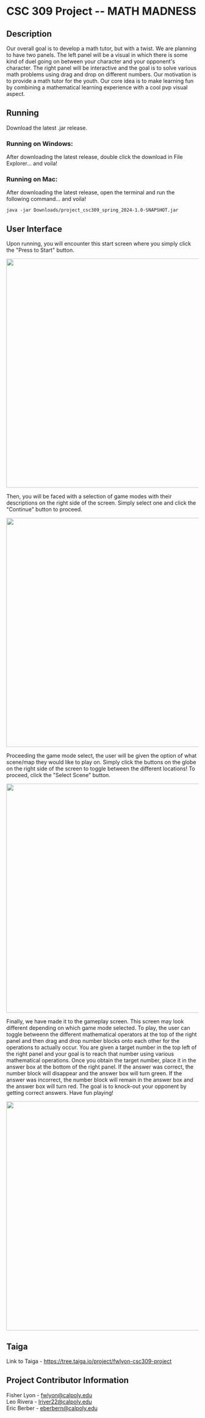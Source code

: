 # CSC 309 Project -- MATH MADNESS

## Description
Our overall goal is to develop a math tutor, but with a twist. We are planning to have two panels. The left panel will be a visual in which there is some kind of duel going on between your character and your opponent's character. The right panel will be interactive and the goal is to solve various math problems using drag and drop on different numbers. Our motivation is to provide a math tutor for the youth. Our core idea is to make learning fun by combining a mathematical learning experience with a cool pvp visual aspect. <br>

## Running
Download the latest .jar release. <br>

### Running on Windows:
After downloading the latest release, double click the download in File Explorer... and voila!

### Running on Mac:
After downloading the latest release, open the terminal and run the following command... and voila!
```
java -jar Downloads/project_csc309_spring_2024-1.0-SNAPSHOT.jar
```

## User Interface
Upon running, you will encounter this start screen where you simply click the "Press to Start" button. <br>
<p align="center">
  <IMG SRC="https://github.com/fisherlyon/project_csc309_spring_2024/blob/main/assets/home.png" WIDTH=600>
</p>

Then, you will be faced with a selection of game modes with their descriptions on the right side of the screen. Simply select one and click the "Continue" button to proceed. <br>
<p align="center">
  <IMG SRC="https://github.com/fisherlyon/project_csc309_spring_2024/blob/main/assets/gamemode.png" WIDTH=600>
</p>

Proceeding the game mode select, the user will be given the option of what scene/map they would like to play on. Simply click the buttons on the globe on the right side of the screen to toggle between the different locations! To proceed, click the "Select Scene" button.
<p align="center">
  <IMG SRC="https://github.com/fisherlyon/project_csc309_spring_2024/blob/main/assets/sceneselect.png" WIDTH=600>
</p>

Finally, we have made it to the gameplay screen. This screen may look different depending on which game mode selected. To play, the user can toggle betweenn the different mathematical operators at the top of the right panel and then drag and drop number blocks onto each other for the operations to actually occur. You are given a target number in the top left of the right panel and your goal is to reach that number using various mathematical operations. Once you obtain the target number, place it in the answer box at the bottom of the right panel. If the answer was correct, the number block will disappear and the answer box will turn green. If the answer was incorrect, the number block will remain in the answer box and the answer box will turn red. The goal is to knock-out your opponent by getting correct answers. Have fun playing!
<p align="center">
  <IMG SRC="https://github.com/fisherlyon/project_csc309_spring_2024/blob/main/assets/gameplay.png" WIDTH=600>
</p>

## Taiga
Link to Taiga - https://tree.taiga.io/project/fwlyon-csc309-project

## Project Contributor Information
Fisher Lyon - fwlyon@calpoly.edu <br/>
Leo Rivera  - lriver22@calpoly.edu <br/>
Eric Berber - eberbern@calpoly.edu <br/>
